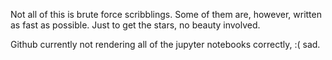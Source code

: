 Not all of this is brute force scribblings. Some of them are, however, written as fast as possible. Just to get the stars, no beauty involved.  

Github currently not rendering all of the jupyter notebooks correctly, :( sad.

